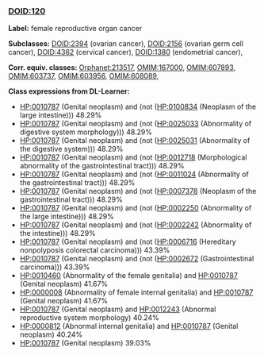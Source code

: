 
### [DOID:120](http://purl.obolibrary.org/obo/DOID_120)
**Label:** female reproductive organ cancer

**Subclasses:** [DOID:2394](http://purl.obolibrary.org/obo/DOID_2394) (ovarian cancer), [DOID:2156](http://purl.obolibrary.org/obo/DOID_2156) (ovarian germ cell cancer), [DOID:4362](http://purl.obolibrary.org/obo/DOID_4362) (cervical cancer), [DOID:1380](http://purl.obolibrary.org/obo/DOID_1380) (endometrial cancer), 

**Corr. equiv. classes:** [Orphanet:213517](http://www.orpha.net/ORDO/Orphanet_213517), [OMIM:167000](http://purl.obolibrary.org/obo/OMIM_167000), [OMIM:607893](http://purl.obolibrary.org/obo/OMIM_607893), [OMIM:603737](http://purl.obolibrary.org/obo/OMIM_603737), [OMIM:603956](http://purl.obolibrary.org/obo/OMIM_603956), [OMIM:608089](http://purl.obolibrary.org/obo/OMIM_608089), 

**Class expressions from DL-Learner:**

- [HP:0010787](http://purl.obolibrary.org/obo/HP_0010787) (Genital neoplasm) and (not ([HP:0100834](http://purl.obolibrary.org/obo/HP_0100834) (Neoplasm of the large intestine))) 48.29%
- [HP:0010787](http://purl.obolibrary.org/obo/HP_0010787) (Genital neoplasm) and (not ([HP:0025033](http://purl.obolibrary.org/obo/HP_0025033) (Abnormality of digestive system morphology))) 48.29%
- [HP:0010787](http://purl.obolibrary.org/obo/HP_0010787) (Genital neoplasm) and (not ([HP:0025031](http://purl.obolibrary.org/obo/HP_0025031) (Abnormality of the digestive system))) 48.29%
- [HP:0010787](http://purl.obolibrary.org/obo/HP_0010787) (Genital neoplasm) and (not ([HP:0012718](http://purl.obolibrary.org/obo/HP_0012718) (Morphological abnormality of the gastrointestinal tract))) 48.29%
- [HP:0010787](http://purl.obolibrary.org/obo/HP_0010787) (Genital neoplasm) and (not ([HP:0011024](http://purl.obolibrary.org/obo/HP_0011024) (Abnormality of the gastrointestinal tract))) 48.29%
- [HP:0010787](http://purl.obolibrary.org/obo/HP_0010787) (Genital neoplasm) and (not ([HP:0007378](http://purl.obolibrary.org/obo/HP_0007378) (Neoplasm of the gastrointestinal tract))) 48.29%
- [HP:0010787](http://purl.obolibrary.org/obo/HP_0010787) (Genital neoplasm) and (not ([HP:0002250](http://purl.obolibrary.org/obo/HP_0002250) (Abnormality of the large intestine))) 48.29%
- [HP:0010787](http://purl.obolibrary.org/obo/HP_0010787) (Genital neoplasm) and (not ([HP:0002242](http://purl.obolibrary.org/obo/HP_0002242) (Abnormality of the intestine))) 48.29%
- [HP:0010787](http://purl.obolibrary.org/obo/HP_0010787) (Genital neoplasm) and (not ([HP:0006716](http://purl.obolibrary.org/obo/HP_0006716) (Hereditary nonpolyposis colorectal carcinoma))) 43.39%
- [HP:0010787](http://purl.obolibrary.org/obo/HP_0010787) (Genital neoplasm) and (not ([HP:0002672](http://purl.obolibrary.org/obo/HP_0002672) (Gastrointestinal carcinoma))) 43.39%
- [HP:0010460](http://purl.obolibrary.org/obo/HP_0010460) (Abnormality of the female genitalia) and [HP:0010787](http://purl.obolibrary.org/obo/HP_0010787) (Genital neoplasm) 41.67%
- [HP:0000008](http://purl.obolibrary.org/obo/HP_0000008) (Abnormality of female internal genitalia) and [HP:0010787](http://purl.obolibrary.org/obo/HP_0010787) (Genital neoplasm) 41.67%
- [HP:0010787](http://purl.obolibrary.org/obo/HP_0010787) (Genital neoplasm) and [HP:0012243](http://purl.obolibrary.org/obo/HP_0012243) (Abnormal reproductive system morphology) 40.24%
- [HP:0000812](http://purl.obolibrary.org/obo/HP_0000812) (Abnormal internal genitalia) and [HP:0010787](http://purl.obolibrary.org/obo/HP_0010787) (Genital neoplasm) 40.24%
- [HP:0010787](http://purl.obolibrary.org/obo/HP_0010787) (Genital neoplasm) 39.03%


